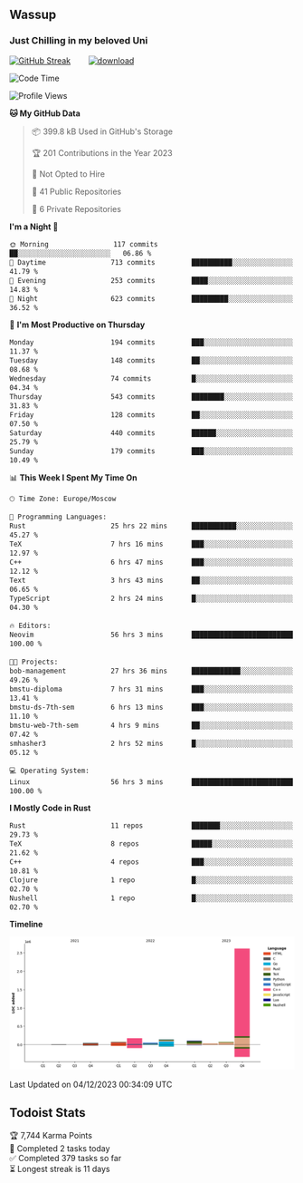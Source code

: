 ## Wassup 
### Just Chilling in my beloved Uni 

<!--
-->

[![GitHub Streak](http://github-readme-streak-stats.herokuapp.com?user=archeoss&theme=shades-of-purple&hide_border=true&date_format=j%20M%5B%20Y%5D)](https://git.io/streak-stats)&nbsp;&nbsp;&nbsp;&nbsp;&nbsp;&nbsp;&nbsp;&nbsp;[![download](https://user-images.githubusercontent.com/68448737/147796309-d8b65b1d-4dde-40d9-b03a-2b42aaa6cd43.jpeg)
](http://bmstu.ru/)

<!--START_SECTION:waka-->
![Code Time](http://img.shields.io/badge/Code%20Time-2%2C170%20hrs%2053%20mins-blue)

![Profile Views](http://img.shields.io/badge/Profile%20Views-1-blue)

**🐱 My GitHub Data** 

> 📦 399.8 kB Used in GitHub's Storage 
 > 
> 🏆 201 Contributions in the Year 2023
 > 
> 🚫 Not Opted to Hire
 > 
> 📜 41 Public Repositories 
 > 
> 🔑 6 Private Repositories 
 > 
**I'm a Night 🦉** 

```text
🌞 Morning                117 commits         ██░░░░░░░░░░░░░░░░░░░░░░░   06.86 % 
🌆 Daytime                713 commits         ██████████░░░░░░░░░░░░░░░   41.79 % 
🌃 Evening                253 commits         ████░░░░░░░░░░░░░░░░░░░░░   14.83 % 
🌙 Night                  623 commits         █████████░░░░░░░░░░░░░░░░   36.52 % 
```
📅 **I'm Most Productive on Thursday** 

```text
Monday                   194 commits         ███░░░░░░░░░░░░░░░░░░░░░░   11.37 % 
Tuesday                  148 commits         ██░░░░░░░░░░░░░░░░░░░░░░░   08.68 % 
Wednesday                74 commits          █░░░░░░░░░░░░░░░░░░░░░░░░   04.34 % 
Thursday                 543 commits         ████████░░░░░░░░░░░░░░░░░   31.83 % 
Friday                   128 commits         ██░░░░░░░░░░░░░░░░░░░░░░░   07.50 % 
Saturday                 440 commits         ██████░░░░░░░░░░░░░░░░░░░   25.79 % 
Sunday                   179 commits         ███░░░░░░░░░░░░░░░░░░░░░░   10.49 % 
```


📊 **This Week I Spent My Time On** 

```text
🕑︎ Time Zone: Europe/Moscow

💬 Programming Languages: 
Rust                     25 hrs 22 mins      ███████████░░░░░░░░░░░░░░   45.27 % 
TeX                      7 hrs 16 mins       ███░░░░░░░░░░░░░░░░░░░░░░   12.97 % 
C++                      6 hrs 47 mins       ███░░░░░░░░░░░░░░░░░░░░░░   12.12 % 
Text                     3 hrs 43 mins       ██░░░░░░░░░░░░░░░░░░░░░░░   06.65 % 
TypeScript               2 hrs 24 mins       █░░░░░░░░░░░░░░░░░░░░░░░░   04.30 % 

🔥 Editors: 
Neovim                   56 hrs 3 mins       █████████████████████████   100.00 % 

🐱‍💻 Projects: 
bob-management           27 hrs 36 mins      ████████████░░░░░░░░░░░░░   49.26 % 
bmstu-diploma            7 hrs 31 mins       ███░░░░░░░░░░░░░░░░░░░░░░   13.41 % 
bmstu-ds-7th-sem         6 hrs 13 mins       ███░░░░░░░░░░░░░░░░░░░░░░   11.10 % 
bmstu-web-7th-sem        4 hrs 9 mins        ██░░░░░░░░░░░░░░░░░░░░░░░   07.42 % 
smhasher3                2 hrs 52 mins       █░░░░░░░░░░░░░░░░░░░░░░░░   05.12 % 

💻 Operating System: 
Linux                    56 hrs 3 mins       █████████████████████████   100.00 % 
```

**I Mostly Code in Rust** 

```text
Rust                     11 repos            ███████░░░░░░░░░░░░░░░░░░   29.73 % 
TeX                      8 repos             █████░░░░░░░░░░░░░░░░░░░░   21.62 % 
C++                      4 repos             ███░░░░░░░░░░░░░░░░░░░░░░   10.81 % 
Clojure                  1 repo              █░░░░░░░░░░░░░░░░░░░░░░░░   02.70 % 
Nushell                  1 repo              █░░░░░░░░░░░░░░░░░░░░░░░░   02.70 % 
```



**Timeline**

![Lines of Code chart](https://raw.githubusercontent.com/archeoss/archeoss/master/assets/bar_graph.png)


 Last Updated on 04/12/2023 00:34:09 UTC
<!--END_SECTION:waka-->

## Todoist Stats

<!-- TODO-IST:START -->
🏆  7,744 Karma Points           
🌸  Completed 2 tasks today           
✅  Completed 379 tasks so far           
⏳  Longest streak is 11 days
<!-- TODO-IST:END -->
